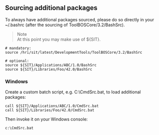 ##  Sourcing additional packages


To always have additional packages sourced, please do so directly in your ~/.bashrc (after the sourcing of
ToolBOSCore/3.2/BashSrc).

>Note   
>    At this point you may make use of ${SIT}.

    # mandatory:
    source /hri/sit/latest/DevelopmentTools/ToolBOSCore/3.2/BashSrc
    
    # optional:
    source ${SIT}/Applications/ABC/1.0/BashSrc
    source ${SIT}/Libraries/Foo/42.0/BashSrc
    
 
###  Windows

Create a custom batch script, e.g. C:\CmdSrc.bat, to load additional packages:

    call ${SIT}/Applications/ABC/1.0/CmdSrc.bat
    call ${SIT}/Libraries/Foo/42.0/CmdSrc.bat
    
Then invoke it on your Windows console:

    c:\CmdSrc.bat